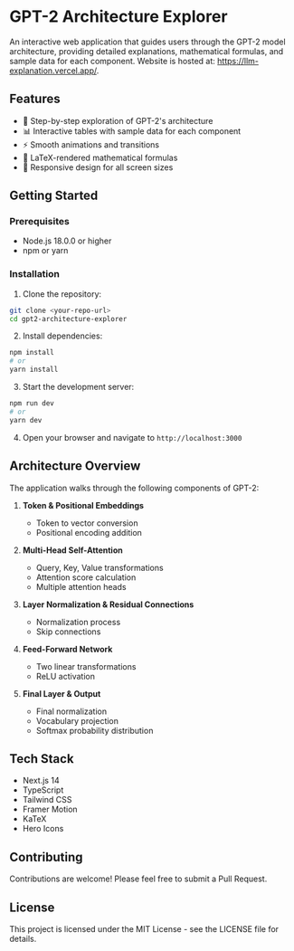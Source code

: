 # GPT-2 Architecture Explorer

An interactive web application that guides users through the GPT-2 model architecture, providing detailed explanations, mathematical formulas, and sample data for each component.
Website is hosted at: https://llm-explanation.vercel.app/.

## Features

- 🎯 Step-by-step exploration of GPT-2's architecture
- 📊 Interactive tables with sample data for each component
- ⚡ Smooth animations and transitions
- 📐 LaTeX-rendered mathematical formulas
- 📱 Responsive design for all screen sizes

## Getting Started

### Prerequisites

- Node.js 18.0.0 or higher
- npm or yarn

### Installation

1. Clone the repository:
```bash
git clone <your-repo-url>
cd gpt2-architecture-explorer
```

2. Install dependencies:
```bash
npm install
# or
yarn install
```

3. Start the development server:
```bash
npm run dev
# or
yarn dev
```

4. Open your browser and navigate to `http://localhost:3000`

## Architecture Overview

The application walks through the following components of GPT-2:

1. **Token & Positional Embeddings**
   - Token to vector conversion
   - Positional encoding addition

2. **Multi-Head Self-Attention**
   - Query, Key, Value transformations
   - Attention score calculation
   - Multiple attention heads

3. **Layer Normalization & Residual Connections**
   - Normalization process
   - Skip connections

4. **Feed-Forward Network**
   - Two linear transformations
   - ReLU activation

5. **Final Layer & Output**
   - Final normalization
   - Vocabulary projection
   - Softmax probability distribution

## Tech Stack

- Next.js 14
- TypeScript
- Tailwind CSS
- Framer Motion
- KaTeX
- Hero Icons

## Contributing

Contributions are welcome! Please feel free to submit a Pull Request.

## License

This project is licensed under the MIT License - see the LICENSE file for details.
